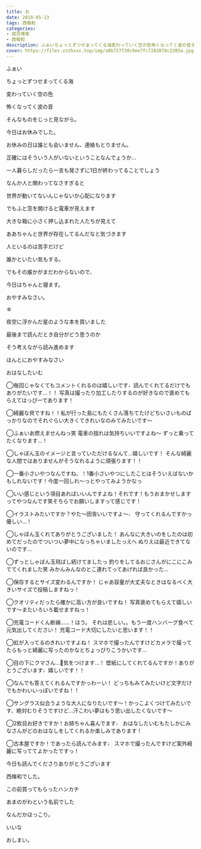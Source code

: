 ```yaml
---
title: お
date: 2018-05-13
tags: 西條和
categories: 
- 成员博客
- 西條和
description: ふぁいちょっとずつせまってくる海変わっていく空の色怖くなってく波の音そんなものをじっと見ながら。...
cover: https://files.zzzhxxx.top/img/a8b727f30c9ee7fc7282878c2285a.jpg 
---
```









ふぁい










ちょっとずつせまってくる海








変わっていく空の色







怖くなってく波の音









そんなものをじっと見ながら。
















今日はお休みでした。











お休みの日は誰とも会いません、連絡もとりません。







正確にはそういう人がいないということなんでょうか…












一人暮らしだったら一言も発さずに1日が終わってることでしょう











なんか人と関わってなさすぎると










世界が動いてないんじゃないか心配になります












でもふと窓を開けると電車が見えます
















大きな箱に小さく押し込まれた人たちが見えて









ああちゃんと世界が存在してるんだなと気づきます











人といるのは苦手だけど







誰かといたい気もする。









でもその誰かがまだわからないので、









今日はちゃんと寝ます。










おやすみなさい。










☆









夜空に浮かんだ星のような本を買いました












最後まで読んだとき自分がどう思うのか







そう考えながら読み進めます










ほんとにおやすみなさい















おはなしたいむ





◯毎回じゃなくてもコメントくれるのは嬉しいです♩読んでくれてるだけでもありがたいです…！！
写真は撮ったり加工したりするのが好きなので褒めてもらえてはっぴーであります！






◯綺麗な貝ですね！！私が行った島にもたくさん落ちてたけどちいさいものばっかりなのでそれぐらい大きくてきれいなのみてみたいです〜






◯ふぁいあ燃えませんねっ笑
電車の揺れは気持ちいいですよね〜
ずっと乗ってたくなります…！




◯しゃぼん玉のイメージと言っていただけるなんて…嬉しいです！
そんな綺麗な人間ではありませんがそうなれるように頑張ります！！




◯一番小さいやつなんですね、！1番小さいやつにしたことはそういえばないかもしれないです！今度一回しれ〜っとやってみようかなっ





◯いい感じという項目あればいいんですよね！それです！もうおまかせしますってやつなんです笑そちらでお願いしますって感じです！




◯イラストみたいですか？やた〜田舎いいですよ〜♩
守ってくれるんですかっ優しい…！





◯しゃぼん玉くれてありがとうございました！
あんなに大きいのをしたのは初めてだったのでついつい夢中になっちゃいましたっえへ
ぬりえは最近できてないのです…






◯ずっとしゃぼん玉飛ばし続けてましたっ
釣りをしてるおじさんがにこにこみててくれました笑
みかんみんなのとこ連れてってあげれば良かった…





◯保存するとサイズ変わるんですか！
じゃあ容量が大丈夫なときはなるべく大きいサイズで投稿しますねっ！




◯クオリティだったら確かに高い方が良いですね！
写真褒めてもらえて嬉しいです〜またいろいろ載せますねっ！






◯充電コードくん断線……！はう。
それは悲しい。。もう一度ハンバーグ食べて元気出してください！
充電コード大切にしたいと思います！！





◯虹が入ってるのきれいですよね！
スマホで撮ったんですけどカメラで撮ってたらもっと綺麗に写ったのかなとちょっぴりこうかいです…






◯目の下にクマさん…🐻気をつけます…！
壁紙にしてくれてるんですか！ありがとうございます♩嬉しいです！！









◯なんでも答えてくれるんですかっわーい！
どっちもみてみたいけど文字だけでもかわいいっぽいですね！！







◯サングラス似合うような大人になりたいです〜！かっこよくつけてみたいです、絶対むりそうですけど…汗こわい夢はもう思い出したくないです〜






◯2枚目お好きですか！お姉ちゃん喜んでます♩
おはなしたいむもたしかにみなさんがどのおはなしをしてくれるか楽しみであります！






◯古本屋ですか！であったら読んでみます♩
スマホで撮ったんですけど案外綺麗に写っててよかったですっ！








今日も読んでくださりありがとうございます










西條和でした。







この前買ってもらったハンカチ








あまのがわという名前でした








なんだかほっこり。











いいな










おしまい。



